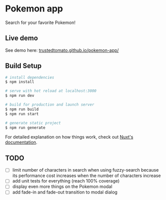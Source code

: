 # Pokemon app
Search for your favorite Pokemon!

## Live demo
See demo here: [trustedtomato.github.io/pokemon-app/](https://trustedtomato.github.io/pokemon-app/)

## Build Setup

```bash
# install dependencies
$ npm install

# serve with hot reload at localhost:3000
$ npm run dev

# build for production and launch server
$ npm run build
$ npm run start

# generate static project
$ npm run generate
```

For detailed explanation on how things work, check out [Nuxt's documentation](https://nuxtjs.org).

## TODO
- [ ] limit number of characters in search when using fuzzy-search because its performance cost increases when the number of characters increase 
- [ ] add unit tests for everything (reach 100% coverage)
- [ ] display even more things on the Pokemon modal
- [ ] add fade-in and fade-out transition to modal dialog
